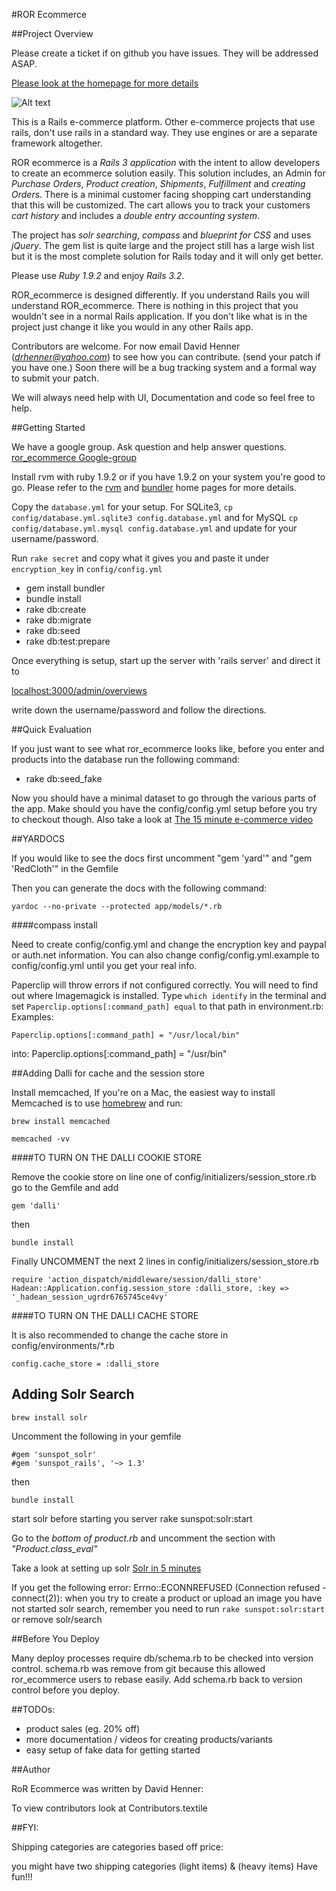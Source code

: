 #ROR Ecommerce

##Project Overview

Please create a ticket if on github you have issues.  They will be addressed ASAP.

[Please look at the homepage for more details](http://www.ror-e.com)

![Alt text](http://ror-e.com/images/logo.png "ROR Ecommerce")

This is a Rails e-commerce platform.  Other e-commerce projects that use rails, don't use rails in a standard way.  They use engines or are a separate framework altogether.

ROR ecommerce is a *Rails 3 application* with the intent to allow developers to create an ecommerce solution easily.  This solution includes, an Admin for  *Purchase Orders*, *Product creation*, *Shipments*, *Fulfillment* and *creating Orders*.  There is a minimal customer facing shopping cart understanding that this will be customized.  The cart allows you to track your customers *cart history* and includes a *double entry accounting system*.

The project has *solr searching*, *compass* and *blueprint for CSS* and uses *jQuery*. The gem list is quite large and the project still has a large wish list but it is the most complete solution for Rails today and it will only get better.

Please use *Ruby 1.9.2* and enjoy *Rails 3.2*.

ROR_ecommerce is designed differently. If you understand Rails you will understand ROR_ecommerce.
There is nothing in this project that you wouldn't see in a normal Rails application.  If you don't like what is in the project just change it like you would in any other Rails app.

Contributors are welcome.  For now email David Henner (*drhenner@yahoo.com*) to see how you can contribute. (send your patch if you have one.)  Soon there will be a bug tracking system and a formal way to submit your patch.

We will always need help with UI, Documentation and code so feel free to help.

##Getting Started

We have a google group.  Ask question and help answer questions.
[ror_ecommerce Google-group](http://groups.google.com/group/ror_ecommerce)

Install rvm with ruby 1.9.2 or if you have 1.9.2 on your system you're good to go. Please refer to the [rvm](http://beginrescueend.com/rvm/basics/) and [bundler](http://gembundler.com) home pages for more details.

Copy the `database.yml` for your setup. For SQLite3, `cp config/database.yml.sqlite3 config.database.yml` and for MySQL `cp config/database.yml.mysql config.database.yml` and update for your username/password.

Run `rake secret` and copy what it gives you and paste it under `encryption_key` in `config/config.yml`

* gem install bundler
* bundle install
* rake db:create
* rake db:migrate
* rake db:seed
* rake db:test:prepare

Once everything is setup, start up the server with 'rails server' and direct it to

[localhost:3000/admin/overviews](http://localhost:3000/admin/overviews)

write down the username/password and follow the directions.

##Quick Evaluation

If you just want to see what ror_ecommerce looks like, before you enter and products into the database run the following command:

* rake db:seed_fake

Now you should have a minimal dataset to go through the various parts of the app.  Make should you have the config/config.yml setup before you try to checkout though.  Also take a look at [The 15 minute e-commerce video](http://www.ror-e.com/info/videos/7)

##YARDOCS

If you would like to see the docs first uncomment "gem 'yard'" and "gem 'RedCloth'" in the Gemfile

Then you can generate the docs with the following command:

    yardoc --no-private --protected app/models/*.rb

####compass install

Need to create config/config.yml and change the encryption key and paypal or auth.net information.
You can also change config/config.yml.example to config/config.yml until you get your real info.

Paperclip will throw errors if not configured correctly. You will need to find out where Imagemagick is installed.
Type `which identify` in the terminal and set `Paperclip.options[:command_path] equal` to that path in environment.rb: Examples:

    Paperclip.options[:command_path] = "/usr/local/bin"
into:
    Paperclip.options[:command_path] = "/usr/bin"

##Adding Dalli for cache and the session store

Install memcached, If you're on a Mac, the easiest way to install Memcached is to use [homebrew](http://mxcl.github.com/homebrew/) and run:

    brew install memcached

    memcached -vv

####TO TURN ON THE DALLI COOKIE STORE

Remove the cookie store on line one of config/initializers/session_store.rb go to the Gemfile and add

    gem 'dalli'

then

    bundle install

Finally UNCOMMENT the next 2 lines in config/initializers/session_store.rb

    require 'action_dispatch/middleware/session/dalli_store'
    Hadean::Application.config.session_store :dalli_store, :key => '_hadean_session_ugrdr6765745ce4vy'

####TO TURN ON THE DALLI CACHE STORE

It is also recommended to change the cache store in config/environments/*.rb

    config.cache_store = :dalli_store



## Adding Solr Search


    brew install solr

Uncomment the following in your gemfile

    #gem 'sunspot_solr'
    #gem 'sunspot_rails', '~> 1.3'

then

    bundle install

start solr before starting you server
    rake sunspot:solr:start

Go to the *bottom of product.rb* and uncomment the section with *"Product.class_eval"*


Take a look at setting up solr
[Solr in 5 minutes](http://github.com/outoftime/sunspot/wiki/adding-sunspot-search-to-rails-in-5-minutes-or-less)


If you get the following error:
    Errno::ECONNREFUSED (Connection refused - connect(2)):
when you try to create a product or upload an image you have not started solr search, remember you need to run `rake sunspot:solr:start` or remove solr/search

##Before You Deploy

Many deploy processes require db/schema.rb to be checked into version control.  schema.rb was remove from git because this allowed ror_ecommerce users to rebase easily.  Add schema.rb back to version control before you deploy.

##TODOs:

* product sales (eg. 20% off)
* more documentation / videos for creating products/variants
* easy setup of fake data for getting started

##Author

RoR Ecommerce was written by David Henner:

To view contributors look at Contributors.textile

##FYI:

Shipping categories are categories based off price:

you might have two shipping categories (light items) & (heavy items)
Have fun!!!

